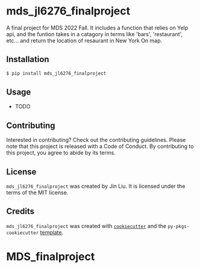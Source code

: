 # mds_jl6276_finalproject

A final project for MDS 2022 Fall. It includes a function that relies on Yelp api, and the funtion takes in a catagory in terms like 'bars', 'restaurant', etc... and return the location of resaurant in New York On map.

## Installation

```bash
$ pip install mds_jl6276_finalproject
```

## Usage

- TODO

## Contributing

Interested in contributing? Check out the contributing guidelines. Please note that this project is released with a Code of Conduct. By contributing to this project, you agree to abide by its terms.

## License

`mds_jl6276_finalproject` was created by Jin Liu. It is licensed under the terms of the MIT license.

## Credits

`mds_jl6276_finalproject` was created with [`cookiecutter`](https://cookiecutter.readthedocs.io/en/latest/) and the `py-pkgs-cookiecutter` [template](https://github.com/py-pkgs/py-pkgs-cookiecutter).
# MDS_finalproject

